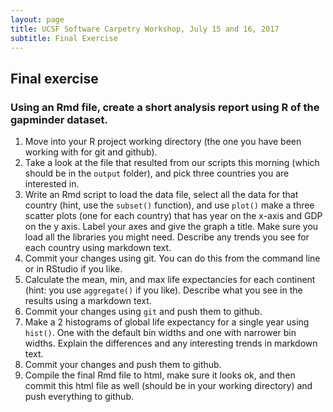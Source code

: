 ```yaml
---
layout: page
title: UCSF Software Carpetry Workshop, July 15 and 16, 2017
subtitle: Final Exercise
---
```


## Final exercise

### Using an Rmd file, create a short analysis report using R of the gapminder dataset.

1. Move into your R project working directory (the one you have been working with for git and github).
2. Take a look at the file that resulted from our scripts this morning (which should be in the `output` folder), and pick three countries you are interested in.
3. Write an Rmd script to load the data file, select all the data for that country (hint, use the `subset()` function), and use `plot()` make a three scatter plots (one for each country) that has year on the x-axis and GDP on the y axis. Label your axes and give the graph a title. Make sure you load all the libraries you might need. Describe any trends you see for each country using markdown text.
4. Commit your changes using git.  You can do this from the command line or in RStudio if you like.
5. Calculate the mean, min, and max life expectancies for each continent (hint: you use `aggregate()` if you like). Describe what you see in the results using a markdown text.
6. Commit your changes using `git` and push them to github.
7. Make a 2 histograms of global life expectancy for a single year using `hist()`.  One with the default bin widths and one with narrower bin widths. Explain the differences and any interesting trends in markdown text.
8. Commit your changes and push them to github.
9. Compile the final Rmd file to html, make sure it looks ok, and then commit this html file as well (should be in your working directory) and push everything to github.

